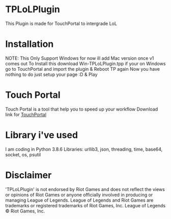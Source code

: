 # TPLoLPlugin
This Plugin is made for TouchPortal to intergrade LoL

# Installation
NOTE: This Only Support Windows for now ill add Mac version once v1 comes out
To Install this download Win-TPLoLPlugin.tpp if your on Windows
go to TouchPortal and import the plugin & Reboot TP again
Now you have nothing to do just setup your page :D & Play

# Touch Portal
Touch Portal is a tool that help you to speed up your workflow
Download link for [TouchPortal](https://www.Touch-Portal.com)

# Library i've used 
I am coding in Python 3.8.6
Libraries:
urllib3,
json,
threading,
time,
base64,
socket,
os,
psutil

# Disclaimer
'TPLoLPlugin' is not endorsed by Riot Games and does not reflect the views or opinions of Riot Games or anyone officially involved in producing or managing League of Legends. League of Legends and Riot Games are trademarks or registered trademarks of Riot Games, Inc. League of Legends © Riot Games, Inc.
